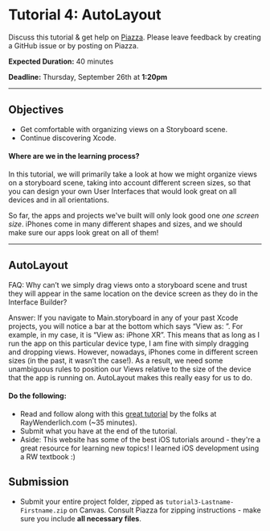 # Tutorial 4: AutoLayout

Discuss this tutorial & get help on [Piazza](https://piazza.com/upenn/fall2019/cis195201/home).
Please leave feedback by creating a GitHub issue or by posting on Piazza.

**Expected Duration:** 40 minutes

**Deadline:** Thursday, September 26th at **1:20pm**

- - - -

## Objectives
* Get comfortable with organizing views on a Storyboard scene.
* Continue discovering Xcode.


#### Where are we in the learning process?  
In this tutorial, we will primarily take a look at how we might organize views on a storyboard scene, taking into account different screen sizes, so that you can design your own User Interfaces that would look great on all devices and in all orientations.

So far, the apps and projects we've built will only look good one *one screen size*. iPhones come in many different shapes and sizes, and we should make sure our apps look great on all of them!

---

## AutoLayout

FAQ: Why can’t we simply drag views onto a storyboard scene and trust they will appear in the same location on the device screen as they do in the Interface Builder?

Answer:
If you navigate to Main.storyboard in any of your past Xcode projects, you will notice a bar at the bottom which says “View as: <device type>”. For example, in my case, it is “View as: iPhone XR”. This means that as long as I run the app on this particular device type, I am fine with simply dragging and dropping views. However, nowadays, iPhones come in different screen sizes (in the past, it wasn’t the case!). As a result, we need some unambiguous rules to position our Views relative to the size of the device that the app is running on. AutoLayout makes this really easy for us to do.


#### Do the following:
* Read and follow along with this [great tutorial](https://www.raywenderlich.com/443-auto-layout-tutorial-in-ios-11-getting-started) by the folks at RayWenderlich.com (~35 minutes).
* Submit what you have at the end of the tutorial.
* Aside: This website has some of the best iOS tutorials around - they're a great resource for learning new topics! I learned iOS development using a RW textbook :)

## Submission

* Submit your entire project folder, zipped as `tutorial3-Lastname-Firstname.zip` on Canvas. Consult Piazza for zipping instructions - make sure you include **all necessary files**.


